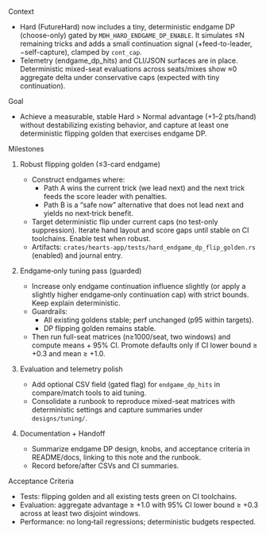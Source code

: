 Context
- Hard (FutureHard) now includes a tiny, deterministic endgame DP (choose-only) gated by `MDH_HARD_ENDGAME_DP_ENABLE`. It simulates ≤N remaining tricks and adds a small continuation signal (+feed-to-leader, −self-capture), clamped by `cont_cap`.
- Telemetry (endgame_dp_hits) and CLI/JSON surfaces are in place. Deterministic mixed-seat evaluations across seats/mixes show ≈0 aggregate delta under conservative caps (expected with tiny continuation).

Goal
- Achieve a measurable, stable Hard > Normal advantage (+1–2 pts/hand) without destabilizing existing behavior, and capture at least one deterministic flipping golden that exercises endgame DP.

Milestones
1) Robust flipping golden (≤3-card endgame)
   - Construct endgames where:
     - Path A wins the current trick (we lead next) and the next trick feeds the score leader with penalties.
     - Path B is a “safe now” alternative that does not lead next and yields no next‑trick benefit.
   - Target deterministic flip under current caps (no test-only suppression). Iterate hand layout and score gaps until stable on CI toolchains. Enable test when robust.
   - Artifacts: `crates/hearts-app/tests/hard_endgame_dp_flip_golden.rs` (enabled) and journal entry.

2) Endgame‑only tuning pass (guarded)
   - Increase only endgame continuation influence slightly (or apply a slightly higher endgame‑only continuation cap) with strict bounds. Keep explain deterministic.
   - Guardrails:
     - All existing goldens stable; perf unchanged (p95 within targets).
     - DP flipping golden remains stable.
   - Then run full-seat matrices (n≥1000/seat, two windows) and compute means + 95% CI. Promote defaults only if CI lower bound ≥ +0.3 and mean ≥ +1.0.

3) Evaluation and telemetry polish
   - Add optional CSV field (gated flag) for `endgame_dp_hits` in compare/match tools to aid tuning.
   - Consolidate a runbook to reproduce mixed-seat matrices with deterministic settings and capture summaries under `designs/tuning/`.

4) Documentation + Handoff
   - Summarize endgame DP design, knobs, and acceptance criteria in README/docs, linking to this note and the runbook.
   - Record before/after CSVs and CI summaries.

Acceptance Criteria
- Tests: flipping golden and all existing tests green on CI toolchains.
- Evaluation: aggregate advantage ≥ +1.0 with 95% CI lower bound ≥ +0.3 across at least two disjoint windows.
- Performance: no long‑tail regressions; deterministic budgets respected.

